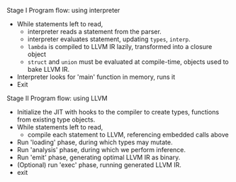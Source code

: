 Stage I Program flow: using interpreter
-   While statements left to read,
    -   interpreter reads a statement from the parser.
    -   interpreter evaluates statement, updating `types`, `interp`.
    -   `lambda` is compiled to LLVM IR lazily, transformed into a closure object
    -   `struct` and `union` must be evaluated at compile-time, objects used to bake LLVM IR.
-   Interpreter looks for 'main' function in memory, runs it
-   Exit

Stage II Program flow: using LLVM
-   Initialize the JIT with hooks to the compiler to create types,
    functions from existing type objects.
-   While statements left to read,
    -   compile each statement to LLVM, referencing embedded calls above
-   Run 'loading' phase, during which types may mutate.
-   Run 'analysis' phase, during which we perform inference.
-   Run 'emit' phase, generating optimal LLVM IR as binary.
-   (Optional) run 'exec' phase, running generated LLVM IR.
-   exit
